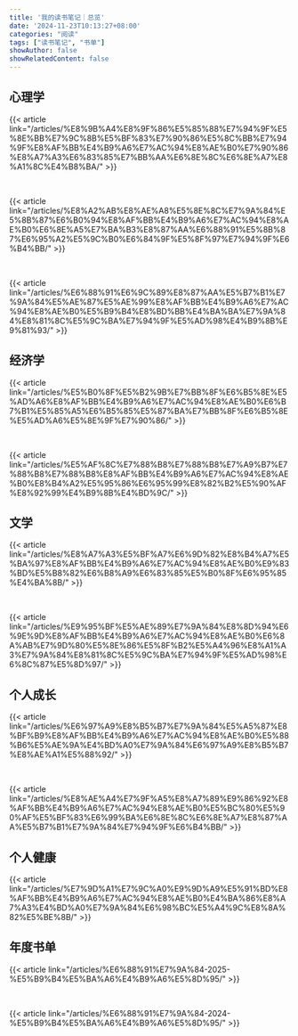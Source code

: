 ```yaml
---
title: '我的读书笔记｜总览'
date: '2024-11-23T10:13:27+08:00'
categories: "阅读"
tags: ["读书笔记", "书单"]
showAuthor: false
showRelatedContent: false
---
```


## 心理学

{{< article link="/articles/%E8%9B%A4%E8%9F%86%E5%85%88%E7%94%9F%E5%8E%BB%E7%9C%8B%E5%BF%83%E7%90%86%E5%8C%BB%E7%94%9F%E8%AF%BB%E4%B9%A6%E7%AC%94%E8%AE%B0%E7%90%86%E8%A7%A3%E6%83%85%E7%BB%AA%E6%8E%8C%E6%8E%A7%E8%A1%8C%E4%B8%BA/" >}}

<br>

{{< article link="/articles/%E8%A2%AB%E8%AE%A8%E5%8E%8C%E7%9A%84%E5%8B%87%E6%B0%94%E8%AF%BB%E4%B9%A6%E7%AC%94%E8%AE%B0%E6%8E%A5%E7%BA%B3%E8%87%AA%E6%88%91%E5%8B%87%E6%95%A2%E5%9C%B0%E6%84%9F%E5%8F%97%E7%94%9F%E6%B4%BB/" >}}

<br>

{{< article link="/articles/%E6%88%91%E6%9C%89%E8%87%AA%E5%B7%B1%E7%9A%84%E5%AE%87%E5%AE%99%E8%AF%BB%E4%B9%A6%E7%AC%94%E8%AE%B0%E5%B9%B4%E8%BD%BB%E4%BA%BA%E7%9A%84%E8%81%8C%E5%9C%BA%E7%94%9F%E5%AD%98%E4%B9%8B%E9%81%93/" >}}

## 经济学

{{< article link="/articles/%E5%B0%8F%E5%B2%9B%E7%BB%8F%E6%B5%8E%E5%AD%A6%E8%AF%BB%E4%B9%A6%E7%AC%94%E8%AE%B0%E6%B7%B1%E5%85%A5%E6%B5%85%E5%87%BA%E7%BB%8F%E6%B5%8E%E5%AD%A6%E5%8E%9F%E7%90%86/" >}}

<br>

{{< article link="/articles/%E5%AF%8C%E7%88%B8%E7%88%B8%E7%A9%B7%E7%88%B8%E7%88%B8%E8%AF%BB%E4%B9%A6%E7%AC%94%E8%AE%B0%E8%B4%A2%E5%95%86%E6%95%99%E8%82%B2%E5%90%AF%E8%92%99%E4%B9%8B%E4%BD%9C/" >}}

## 文学

{{< article link="/articles/%E8%A7%A3%E5%BF%A7%E6%9D%82%E8%B4%A7%E5%BA%97%E8%AF%BB%E4%B9%A6%E7%AC%94%E8%AE%B0%E9%83%BD%E5%B8%82%E6%B8%A9%E6%83%85%E5%B0%8F%E6%95%85%E4%BA%8B/" >}}

<br>

{{< article link="/articles/%E9%95%BF%E5%AE%89%E7%9A%84%E8%8D%94%E6%9E%9D%E8%AF%BB%E4%B9%A6%E7%AC%94%E8%AE%B0%E6%8A%AB%E7%9D%80%E5%8E%86%E5%8F%B2%E5%A4%96%E8%A1%A3%E7%9A%84%E8%81%8C%E5%9C%BA%E7%94%9F%E5%AD%98%E6%8C%87%E5%8D%97/" >}}

## 个人成长

{{< article link="/articles/%E6%97%A9%E8%B5%B7%E7%9A%84%E5%A5%87%E8%BF%B9%E8%AF%BB%E4%B9%A6%E7%AC%94%E8%AE%B0%E5%88%B6%E5%AE%9A%E4%BD%A0%E7%9A%84%E6%97%A9%E8%B5%B7%E8%AE%A1%E5%88%92/" >}}

<br>

{{< article link="/articles/%E8%AE%A4%E7%9F%A5%E8%A7%89%E9%86%92%E8%AF%BB%E4%B9%A6%E7%AC%94%E8%AE%B0%E5%BC%80%E5%90%AF%E5%BF%83%E6%99%BA%E6%8E%8C%E6%8E%A7%E8%87%AA%E5%B7%B1%E7%9A%84%E7%94%9F%E6%B4%BB/" >}}

## 个人健康

{{< article link="/articles/%E7%9D%A1%E7%9C%A0%E9%9D%A9%E5%91%BD%E8%AF%BB%E4%B9%A6%E7%AC%94%E8%AE%B0%E4%BA%86%E8%A7%A3%E4%BD%A0%E7%9A%84%E6%98%BC%E5%A4%9C%E8%8A%82%E5%BE%8B/" >}}

## 年度书单

{{< article link="/articles/%E6%88%91%E7%9A%84-2025-%E5%B9%B4%E5%BA%A6%E4%B9%A6%E5%8D%95/" >}}

<br>

{{< article link="/articles/%E6%88%91%E7%9A%84-2024-%E5%B9%B4%E5%BA%A6%E4%B9%A6%E5%8D%95/" >}}
